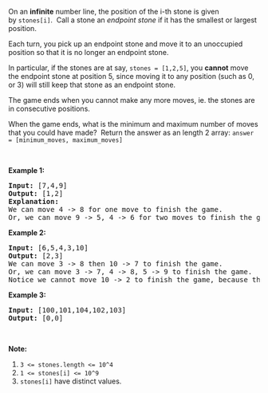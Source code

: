 <p>On an <strong>infinite</strong> number line, the position of the i-th stone is given by&nbsp;<code>stones[i]</code>.&nbsp; Call a stone an <em>endpoint stone</em> if it has the smallest or largest position.</p>

<p>Each turn, you pick up an endpoint stone and move it to an unoccupied position so that it is no longer an endpoint stone.</p>

<p>In particular,&nbsp;if the stones are at say, <code>stones = [1,2,5]</code>, you <strong>cannot</strong> move the endpoint stone at position 5, since moving it to any position (such as 0, or 3) will still keep that stone as an endpoint stone.</p>

<p>The game ends when you cannot make any more moves, ie. the stones are in consecutive positions.</p>

<p>When the game ends, what is the minimum and maximum number of moves that you could have made?&nbsp; Return the answer as an length 2 array:&nbsp;<code>answer = [minimum_moves, maximum_moves]</code></p>

<p>&nbsp;</p>

<p><strong>Example 1:</strong></p>

<pre>
<strong>Input: </strong><span id="example-input-1-1">[7,4,9]</span>
<strong>Output: </strong><span id="example-output-1">[1,2]</span>
<strong>Explanation: </strong>
We can move 4 -&gt; 8 for one move to finish the game.
Or, we can move 9 -&gt; 5, 4 -&gt; 6 for two moves to finish the game.
</pre>

<div>
<p><strong>Example 2:</strong></p>

<pre>
<strong>Input: </strong><span id="example-input-2-1">[6,5,4,3,10]</span>
<strong>Output: </strong><span id="example-output-2">[2,3]</span>
We can move 3 -&gt; 8 then 10 -&gt; 7 to finish the game.
Or, we can move 3 -&gt; 7, 4 -&gt; 8, 5 -&gt; 9 to finish the game.
Notice we cannot move 10 -&gt; 2 to finish the game, because that would be an illegal move.
</pre>

<div>
<p><strong>Example 3:</strong></p>

<pre>
<strong>Input: </strong><span id="example-input-3-1">[100,101,104,102,103]</span>
<strong>Output: </strong><span id="example-output-3">[0,0]</span></pre>

<p>&nbsp;</p>
</div>
</div>

<p><strong>Note:</strong></p>

<ol>
	<li><code>3 &lt;= stones.length &lt;= 10^4</code></li>
	<li><code>1 &lt;= stones[i] &lt;= 10^9</code></li>
	<li><code>stones[i]</code> have distinct values.</li>
</ol>

<div>
<div>
<div>&nbsp;</div>
</div>
</div>